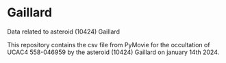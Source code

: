 # Gaillard
Data related to asteroid (10424) Gaillard

This repository contains the csv file from PyMovie for the occultation of UCAC4 558-046959 by the asteroid (10424) Gaillard on january 14th 2024.
